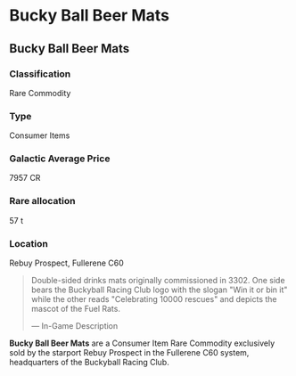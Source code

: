 # Bucky Ball Beer Mats
## Bucky Ball Beer Mats

### Classification

Rare Commodity

### Type

Consumer Items

### Galactic Average Price

7957 CR

### Rare allocation

57 t

### Location

Rebuy Prospect, Fullerene C60

> 
> 
> Double-sided drinks mats originally commissioned in 3302. One side bears the Buckyball Racing Club logo with the slogan "Win it or bin it" while the other reads "Celebrating 10000 rescues" and depicts the mascot of the Fuel Rats.
> 
> 
> — In-Game Description
> 

**Bucky Ball Beer Mats** are a Consumer Item Rare Commodity exclusively sold by the starport Rebuy Prospect in the Fullerene C60 system, headquarters of the Buckyball Racing Club.